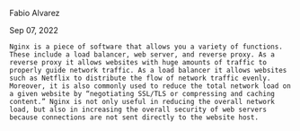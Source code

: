 Fabio Alvarez 	

Sep 07, 2022

	Nginx is a piece of software that allows you a variety of functions. These include a load balancer, web server, and reverse proxy. As a reverse proxy it allows websites with huge amounts of traffic to properly guide network traffic. As a load balancer it allows websites such as Netflix to distribute the flow of network traffic evenly. Moreover, it is also commonly used to reduce the total network load on a given website by “negotiating SSL/TLS or compressing and caching content.” Nginx is not only useful in reducing the overall network load, but also in increasing the overall security of web servers because connections are not sent directly to the website host.
